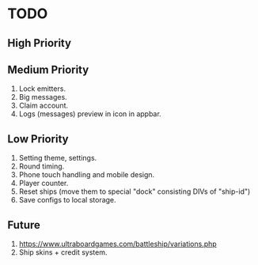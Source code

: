 # TODO

## High Priority

## Medium Priority

1. Lock emitters.
1. Big messages.
1. Claim account.
1. Logs (messages) preview in icon in appbar.

## Low Priority

1. Setting theme, settings.
1. Round timing.
1. Phone touch handling and mobile design.
1. Player counter.
1. Reset ships (move them to special "dock" consisting DIVs of "ship-id")
1. Save configs to local storage.

## Future

1. <https://www.ultraboardgames.com/battleship/variations.php>
1. Ship skins + credit system.
